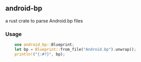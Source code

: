 ## android-bp

a rust crate to parse Android.bp files

### Usage

```rust
    use android_bp::Blueprint;
    let bp = Blueprint::from_file("Android.bp").unwrap();
    println!("{:#?}", bp);
```
